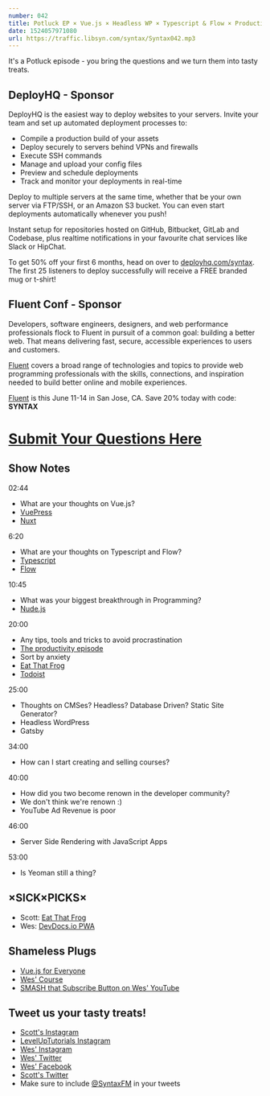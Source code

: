 ```yaml
---
number: 042
title: Potluck EP × Vue.js × Headless WP × Typescript & Flow × Productivity × Server Side Rendering × Yeoman
date: 1524057971080
url: https://traffic.libsyn.com/syntax/Syntax042.mp3
---
```


It's a Potluck episode - you bring the questions and we turn them into tasty treats.

## DeployHQ - Sponsor

DeployHQ is the easiest way to deploy websites to your servers. Invite your team and set up automated deployment processes to:

- Compile a production build of your assets
- Deploy securely to servers behind VPNs and firewalls
- Execute SSH commands
- Manage and upload your config files
- Preview and schedule deployments
- Track and monitor your deployments in real-time

Deploy to multiple servers at the same time, whether that be your own server via FTP/SSH, or an Amazon S3 bucket. You can even start deployments automatically whenever you push!

Instant setup for repositories hosted on GitHub, Bitbucket, GitLab and Codebase, plus realtime notifications in your favourite chat services like Slack or HipChat.

To get 50% off your first 6 months, head on over to [deployhq.com/syntax](https://www.deployhq.com/syntax). The first 25 listeners to deploy successfully will receive a FREE branded mug or t-shirt!

## Fluent Conf - Sponsor

Developers, software engineers, designers, and web performance professionals flock to Fluent in pursuit of a common goal: building a better web. That means delivering fast, secure, accessible experiences to users and customers.

[Fluent](https://conferences.oreilly.com/fluent/fl-ca) covers a broad range of technologies and topics to provide web programming professionals with the skills, connections, and inspiration needed to build better online and mobile experiences.

[Fluent](https://conferences.oreilly.com/fluent/fl-ca) is this June 11-14 in San Jose, CA. Save 20% today with code: **SYNTAX**

# [Submit Your Questions Here](https://docs.google.com/forms/d/e/1FAIpQLSfQlAo1wXHiJMySdU-h8QMtfoz92aMS9eycEHXB6eRCLh8KHA/viewform)

## Show Notes

02:44

- What are your thoughts on Vue.js?
- [VuePress](https://vuepress.vuejs.org/)
- [Nuxt](https://nuxtjs.org/)

6:20

- What are your thoughts on Typescript and Flow?
- [Typescript](https://www.typescriptlang.org/)
- [Flow](https://flow.org/)

10:45

- What was your biggest breakthrough in Programming?
- [Nude.js](https://github.com/pa7/nude.js/)

20:00

- Any tips, tools and tricks to avoid procrastination
- [The productivity episode](https://syntax.fm/show/011/our-favourite-productivity-hacks)
- Sort by anxiety
- [Eat That Frog](https://amzn.to/2HajbS0)
- [Todoist](https://en.todoist.com/)

25:00

- Thoughts on CMSes? Headless? Database Driven? Static Site Generator?
- Headless WordPress
- Gatsby

34:00

- How can I start creating and selling courses?

40:00

- How did you two become renown in the developer community?
- We don't think we're renown :)
- YouTube Ad Revenue is poor

46:00

- Server Side Rendering with JavaScript Apps

53:00

- Is Yeoman still a thing?

## ×SICK×PICKS×

- Scott: [Eat That Frog](https://amzn.to/2HajbS0)
- Wes: [DevDocs.io PWA](https://devdocs.io)

## Shameless Plugs

- [Vue.js for Everyone](https://LevelUpTutorials.com/store)
- [Wes' Course](https://wesbos.com/courses)
- [SMASH that Subscribe Button on Wes' YouTube](https://www.youtube.com/wesbos)

## Tweet us your tasty treats!

- [Scott's Instagram](https://www.instagram.com/stolinski/)
- [LevelUpTutorials Instagram](https://www.instagram.com/LevelUpTutorials/)
- [Wes' Instagram](https://www.instagram.com/wesbos/)
- [Wes' Twitter](https://twitter.com/wesbos)
- [Wes' Facebook](https://www.facebook.com/wesbos.developer)
- [Scott's Twitter](https://twitter.com/stolinski)
- Make sure to include [@SyntaxFM](https://twitter.com/SyntaxFM) in your tweets
